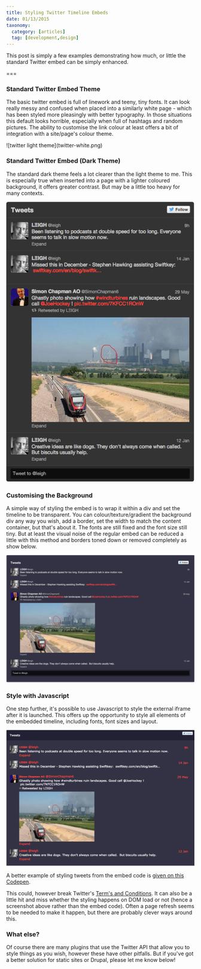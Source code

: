 ```yaml
---
title: Styling Twitter Timeline Embeds
date: 01/13/2015
taxonomy:
  category: [articles]
  tag: [development,design]
---
```


This post is simply a few examples demonstrating how much, or little the standard Twitter embed can be simply enhanced.

===

### Standard Twitter Embed Theme
  
The basic twitter embed is full of linework and teeny, tiny fonts.  It can look really messy and confused when placed into a similarly white page - which has been styled more pleasingly with better typography.  In those situations this default looks horrible, especially when full of hashtags and random pictures.  The ability to customise the link colour at least offers a bit of integration with a site/page's colour theme.   

<span class="smallimage">
![twitter light theme](twitter-white.png)
</span>

<h3>Standard Twitter Embed (Dark Theme)</h3>

The standard dark theme feels a lot clearer than the light theme to me.  This is especially true when inserted into a page with a lighter coloured background, it offers greater contrast. But may be a little too heavy for many contexts.

<span class="smallimage">![twitter theme](twitterpost3.png)</span>


<h3>Customising the Background</h3>

A simple way of styling the embed is to wrap it within a div and set the timeline to be transparent.  You can colour/texture/gradient the background div any way you wish, add a border, set the width to match the content container, but that's about it.  The fonts are still fixed and the font size still tiny.  But at least the visual noise of the regular embed can be reduced a little with this method and borders toned down or removed completely as show below.

![twitter theme](twitterpost2.png)


<h3>Style with Javascript</h3>

One step further, it's possible to use Javascript to style the external iframe after it is launched.   This offers up the opportunity to style all elements of the embedded timeline, including fonts, font sizes and layout.

![twitter theme](twitterpost1.png)


A better example of styling tweets from the embed code is [given on this Codepen](http://codepen.io/nerijusgood/pen/Ggqygo).

This could, however break Twitter's [Term's and Conditions](https://dev.twitter.com/overview/terms/display-requirements). It can also be a little hit and miss whether the styling happens on DOM load or not (hence a screenshot above rather than the embed code).  Often a page refresh seems to be needed to make it happen, but there are probably clever ways around this.



<h3>What else?</h3>

Of course there are many plugins that use the Twitter API that allow you to style things as you wish, however these have other pitfalls.  But if you've got a better solution for static sites or Drupal, please let me know below!
